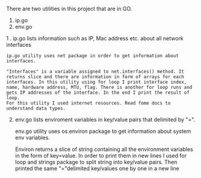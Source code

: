 There are two utilities in this project that are in GO.

1. ip.go
2. env.go

1 . ip.go lists information such as IP, Mac address etc. about all network interfaces

    ip.go utility uses net package in order to get information about interfaces. 

    "Interfaces" is a variable assigned to net.interfaces() method. It returns slice and there are information in form of arrays for each interfaces. In this utility using for loop I print interface index, name, hardware address, MTU, flag. There is another for loop runs and gets IP addresses of the interface. In the end I print the result of loop.
    For this utility I used internet resources. Read fome docs to understand data types.



2. env.go lists enviroment variables in key/value pairs that delimited by "=".

   env.go utility uses os.environ package to get information about system env variables.

   Environ returns a slice of string containing all the environment variables in the form of key=value. In order to print them in new lines I used for loop and strings package to split string into key/value pairs. Then printed  the same "="delimited key/values one by one in a new line
